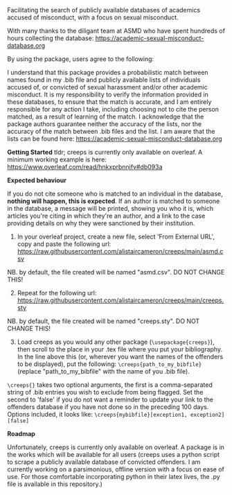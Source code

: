 Facilitating the search of publicly available databases of academics accused of misconduct, with a focus on sexual misconduct.

With many thanks to the diligant team at ASMD who have spent hundreds of hours collecting the database: <ins>https://academic-sexual-misconduct-database.org</ins>

By using the package, users agree to the following:

I understand that this package provides a probabilistic match between names found in my .bib file and publicly available lists of individuals accused of, or convicted of sexual harassment and/or other academic misconduct. It is my responsibility to verify the information provided in these databases, to ensure that the match is accurate, and I am entirely responsible for any action I take, including choosing not to cite the person matched, as a result of learning of the match. I acknowledge that the package authors guarantee neither the accuracy of the lists, nor the accuracy of the match between .bib files and the list. I am aware that the lists can be found here: <ins>https://academic-sexual-misconduct-database.org</ins>


**Getting Started**
tldr; creeps is currently only available on overleaf. A minimum working example is here: https://www.overleaf.com/read/hnkxprbnnjfv#db093a

**Expected behaviour**

If you do not cite someone who is matched to an individual in the database, **nothing will happen, this is expected**. If an author is matched to someone in the database, a message will be printed, showing you who it is, which articles you're citing in which they're an author, and a link to the case providing details on why they were sanctioned by their institution.


1. In your overleaf project, create a new file, select 'From External URL', copy and paste the following url: https://raw.githubusercontent.com/alistaircameron/creeps/main/asmd.csv

NB. by default, the file created will be named "asmd.csv". DO NOT CHANGE THIS!

2. Repeat for the following url: https://raw.githubusercontent.com/alistaircameron/creeps/main/creeps.sty 

NB. by default, the file created will be named "creeps.sty". DO NOT CHANGE THIS!

3. Load creeps as you would any other package (`\usepackage{creeps}`), then scroll to the place in your .tex file where you put your bibliography. In the line above this (or, wherever you want the names of the offenders to be displayed), put the following: `\creeps{path_to_my_bibfile}` (replace "path_to_my_bibfile" with the name of you .bib file).

`\creeps{}` takes two optional arguments, the first is a comma-separated string of .bib entries you wish to exclude from being flagged. Set the second to 'false' if you do not want a reminder to update your link to the offenders database if you have not done so in the preceding 100 days. Options included, it looks like: `\creeps{mybibfile}[exception1, exception2][false]`

**Roadmap**

Unfortunately, creeps is currently only available on overleaf. A package is in the works which will be available for all users (creeps uses a python script to scrape a publicly available database of convicted offenders. I am currently working on a parsimonious, offline version with a focus on ease of use. For those comfortable incorporating python in their latex lives, the .py file is available in this repository.)